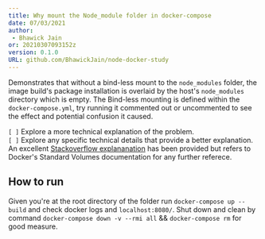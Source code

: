 ```yaml
---
title: Why mount the Node_module folder in docker-compose
date: 07/03/2021 
author:
 - Bhawick Jain
or: 20210307093152z
version: 0.1.0
URL: github.com/BhawickJain/node-docker-study
---
```


Demonstrates that without a bind-less mount to the `node_modules` folder, the image build's package installation is overlaid by the host's `node_modules` directory which is empty.
The Bind-less mounting is defined within the `docker-compose.yml`, try running it commented out or uncommented to see the effect and potential confusion it caused.

`[ ]` Explore a more technical explanation of the problem.  
`[ ]` Explore any specific technical details that provide a better explanation. An excellent [Stackoverflow explananation](https://stackoverflow.com/questions/30043872/docker-compose-node-modules-not-present-in-a-volume-after-npm-install-succeeds) has been provided but refers to Docker's Standard Volumes documentation for any further referece.  

## How to run

Given you're at the root directory of the folder run `docker-compose up --build` and check docker logs and `localhost:8080/`. 
Shut down and clean by command `docker-compose down -v --rmi all` && `docker-compose rm` for good measure.
